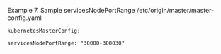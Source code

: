 Example 7. Sample servicesNodePortRange 
/etc/origin/master/master-config.yaml

`kubernetesMasterConfig:`

`servicesNodePortRange: "30000-300030"`